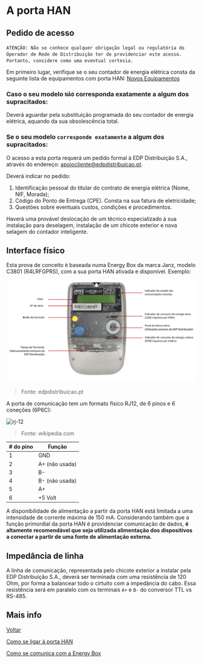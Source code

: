 # A porta HAN

## Pedido de acesso

`ATENÇÃO: Não se conhece qualquer obrigação legal ou regulatória do Operador de Rede de Distribuição ter de providenciar este acesso. Portanto, considere como uma eventual cortesia.`

Em primeiro lugar, verifique se o seu contador de energia elétrica consta da seguinte lista de equipamentos com porta HAN: [Novos Equipamentos](https://www.edpdistribuicao.pt/sites/edd/files/2019-04/Novos_Equipamentos.pdf?fbclid=IwAR3zNpBId8BMqrSVaPoekoUvqt-xxstLua4iqZN2qz-8Xf2hvRQqtU8g2xo)

### Caso o seu modelo `NÃO` corresponda exatamente a algum dos supracitados:

Deverá aguardar pela substituição programada do seu contador de energia elétrica, aquando da sua obsolescência total.

### Se o seu modelo `corresponde exatamente` a algum dos supracitados:

O acesso a esta porta requerá um pedido formal à EDP Distribuição S.A., através do endereço: apoiocliente@edpdistribuicao.pt.

Deverá indicar no pedido:

1. Identificação pessoal do titular do contrato de energia elétrica (Nome, NIF, Morada);
2. Código do Ponto de Entrega (CPE). Consta na sua fatura de eletricidade;
3. Questões sobre eventuais custos, condições e procedimentos.

Haverá uma provável deslocação de um técnico especializado à sua instalação para deselagem, instalação de um chicote exterior e nova selagem do contador inteligente.

## Interface físico

Esta prova de conceito é baseada numa Energy Box da marca Janz, modelo C3801 (R4LRFGPRS), com a sua porta HAN ativada e disponível. Exemplo:

![janz_c3801](./img/janz_c3801.png)
> Fonte: edpdistribuicao.pt

A porta de comunicação tem um formato físico RJ12, de 6 pinos e 6 coneções (6P6C):


![rj-12](https://upload.wikimedia.org/wikipedia/commons/3/3c/Rj25_connector.jpg)
> Fonte: wikipedia.com


| # do pino | Função |
|----------|----------|
| 1| GND |
| 2| A+ (não usada) |
| 3| B- |
| 4| B- (não usada) |
| 5| A+ |
| 6| +5 Volt |

A disponibilidade de alimentação a partir da porta HAN está limitada a uma intensidade de corrente máxima de 150 mA. Considerando também que a função primordial da porta HAN é providenciar comunicação de dados, **é altamente recomendável que seja utilizada alimentação dos dispositivos a conectar a partir de uma fonte de alimentação externa.**

## Impedância de linha

A linha de comunicação, representada pelo chicote exterior a instalar pela EDP Distribuição S.A., deverá ser terminada com uma resistência de 120 Ohm, por forma a balancear todo o cirtuito com a impedância do cabo. Essa resistência será em paralelo com os terminais `A+` e `B-` do conversor TTL vs RS-485.

## Mais info

[Voltar](../README.md)

[Como se ligar à porta HAN](./LIGACOES.md)

[Como se comunica com a Energy Box](./COMUNICACAO.md)

